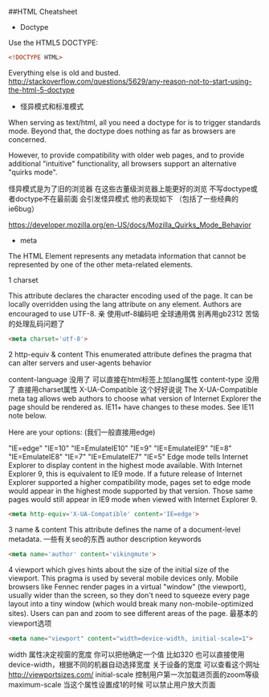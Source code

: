 ##HTML Cheatsheet

* Doctype

Use the HTML5 DOCTYPE:
```html
<!DOCTYPE HTML>
```

Everything else is old and busted.
http://stackoverflow.com/questions/5629/any-reason-not-to-start-using-the-html-5-doctype

* 怪异模式和标准模式

When serving as text/html, all you need a doctype for is to trigger standards mode. Beyond that, the doctype does nothing as far as browsers are concerned.

However, to provide compatibility with older web pages, and to provide additional "intuitive" functionality, all browsers support an alternative "quirks mode".

怪异模式是为了旧的浏览器 在这些古董级浏览器上能更好的浏览 不写doctype或者doctype不在最前面 会引发怪异模式 他的表现如下 （包括了一些经典的ie6bug）

https://developer.mozilla.org/en-US/docs/Mozilla_Quirks_Mode_Behavior

* meta

The HTML <meta> Element represents any metadata information that cannot be represented by one of the other meta-related elements.

1 charset

This attribute declares the character encoding used of the page. It can be locally overridden using the lang attribute on any element. 
Authors are encouraged to use UTF-8.
亲 使用utf-8编码吧 全球通用偶 别再用gb2312 苦恼的处理乱码问题了

```html
<meta charset='utf-8'>
```
2 http-equiv & content
This enumerated attribute defines the pragma that can alter servers and user-agents behavior

content-language 没用了 可以直接在html标签上加lang属性
content-type 没用了 直接用charset属性
X-UA-Compatible 这个好好说说
The X-UA-Compatible meta tag allows web authors to choose what version of Internet Explorer the page should be rendered as. IE11+ have changes to these modes. See IE11 note below.

Here are your options: (我们一般直接用edge)

"IE=edge"
"IE=10"
"IE=EmulateIE10"
"IE=9"
"IE=EmulateIE9"
"IE=8"
"IE=EmulateIE8"
"IE=7"
"IE=EmulateIE7"
"IE=5"
Edge mode tells Internet Explorer to display content in the highest mode available. With Internet Explorer 9, this is equivalent to IE9 mode. If a future release of Internet Explorer supported a higher compatibility mode, pages set to edge mode would appear in the highest mode supported by that version. Those same pages would still appear in IE9 mode when viewed with Internet Explorer 9.

```html
<meta http-equiv='X-UA-Compatible' content='IE=edge'>
```

3 name & content
This attribute defines the name of a document-level metadata. 
一些有关seo的东西 author description keywords 

```html
<meta name='author' content='vikingmute'>
```

4 viewport
which gives hints about the size of the initial size of the viewport. This pragma is used by several mobile devices only.
Mobile browsers like Fennec render pages in a virtual "window" (the viewport), usually wider than the screen, so they don't need to squeeze every page layout into a tiny window (which would break many non-mobile-optimized sites). Users can pan and zoom to see different areas of the page. 最基本的viewport选项

```html
<meta name="viewport" content="width=device-width, initial-scale=1">
```

width 属性决定视窗的宽度 你可以把他确定一个值 比如320 也可以直接使用device-width，根据不同的机器自动选择宽度 关于设备的宽度 可以查看这个网址  http://viewportsizes.com/
initial-scale 控制用户第一次加载进页面的zoom等级 
maximum-scale 当这个属性设置成1的时候 可以禁止用户放大页面



